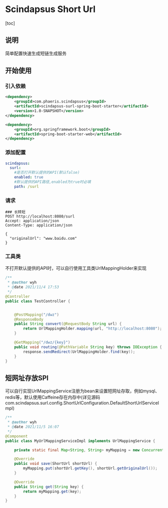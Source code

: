 # Scindapsus Short Url



[toc]

## 说明

简单配置快速生成短链生成服务



## 开始使用

### 引入依赖

```xml
<dependency>
    <groupId>com.phaeris.scindapsus</groupId>
    <artifactId>scindapsus-surl-spring-boot-starter</artifactId>
    <version>1.0-SNAPSHOT</version>
</dependency>

<dependency>
    <groupId>org.springframework.boot</groupId>
    <artifactId>spring-boot-starter-web</artifactId>
</dependency>
```

### 添加配置

```yaml
scindapsus:
  surl:
    #是否打开默认提供的API(默认false)
    enabled: true
    #默认提供的API路径,enabled为true时必填
    path: /surl
```

### 请求

```http
### 长转短
POST http://localhost:8080/surl
Accept: application/json
Content-Type: application/json

{
  "originalUrl": "www.baidu.com"
}
```

### 工具类

不打开默认提供的API时，可以自行使用工具类UrlMappingHolder来实现

```java
/**
 * @author wyh
 * @date 2021/11/4 17:53
 */
@Controller
public class TestController {


    @PostMapping("/dwz")
    @ResponseBody
    public String convert(@RequestBody String url) {
        return UrlMappingHolder.mapping(url, "http://localhost:8080");
    }

    @GetMapping("/dwz/{key}")
    public void routing(@PathVariable String key) throws IOException {
        response.sendRedirect(UrlMappingHolder.find(key));
    }
}
```



## 短网址存放SPI

可以自行实现UrlMappingService注册为bean来设置短网址存取，例如mysql、redis等，默认使用Caffeine存在内存中(详见源码com.scindapsus.surl.config.ShortUrlConfiguration.DefaultShortUrlServiceImpl)

```java
/**
 * @author wyh
 * @date 2021/11/5 16:07
 */
@Component
public class MyUrlMappingServiceImpl implements UrlMappingService {

    private static final Map<String, String> myMapping = new ConcurrentHashMap<>();

    @Override
    public void save(ShortUrl shortUrl) {
        myMapping.put(shortUrl.getKey(), shortUrl.getOriginalUrl());
    }

    @Override
    public String get(String key) {
        return myMapping.get(key);
    }
}
```